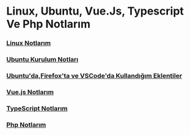 # Linux, Ubuntu, Vue.Js, Typescript Ve Php Notlarım
### [Linux Notlarım](https://github.com/kaankaltakkiran/Linux_notlarim/tree/main/linux_notlar%C4%B1m)

### [Ubuntu Kurulum Notları](https://github.com/kaankaltakkiran/Linux_notlarim/tree/main/ubuntu_kurulum)

### [Ubuntu'da,Firefox'ta ve VSCode'da Kullandığım Eklentiler](https://github.com/kaankaltakkiran/Linux_notlarim/tree/main/faydal%C4%B1_eklentiler)

### [Vue.js Notlarım](https://github.com/kaankaltakkiran/Linux_notlarim/tree/main/vue.js_notlar%C4%B1m)

### [TypeScript Notlarım](https://github.com/kaankaltakkiran/Linux_notlarim/tree/main/TypeScript_notlar%C4%B1m)

### [Php Notlarım](https://github.com/kaankaltakkiran/Linux_notlarim/tree/main/php_notlar%C4%B1m)



